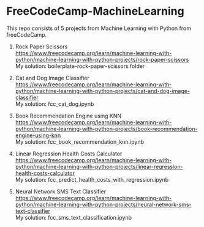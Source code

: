 # FreeCodeCamp-MachineLearning

This repo consists of 5 projects from Machine Learning with Python from freeCodeCamp. 

1. Rock Paper Scissors\
https://www.freecodecamp.org/learn/machine-learning-with-python/machine-learning-with-python-projects/rock-paper-scissors \
My solution: boilerplate-rock-paper-scissors folder

2. Cat and Dog Image Classifier\
https://www.freecodecamp.org/learn/machine-learning-with-python/machine-learning-with-python-projects/cat-and-dog-image-classifier \
My solution: fcc_cat_dog.ipynb 

3. Book Recommendation Engine using KNN\
https://www.freecodecamp.org/learn/machine-learning-with-python/machine-learning-with-python-projects/book-recommendation-engine-using-knn \
My solution: fcc_book_recommendation_knn.ipynb

4. Linear Regression Health Costs Calculator\
https://www.freecodecamp.org/learn/machine-learning-with-python/machine-learning-with-python-projects/linear-regression-health-costs-calculator \
My solution: fcc_predict_health_costs_with_regression.ipynb

5. Neural Network SMS Text Classifier\
https://www.freecodecamp.org/learn/machine-learning-with-python/machine-learning-with-python-projects/neural-network-sms-text-classifier \
My solution: fcc_sms_text_classification.ipynb

